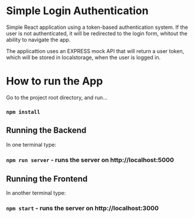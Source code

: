 # Simple Login Authentication

Simple React application using a token-based authentication
system.
If the user is not authenticated, it will be redirected to the login form, whitout the ability to navigate the app.

The applicattion uses an EXPRESS mock API that will return a user token, which will be stored in localstorage, when the user is logged in.

# How to run the App

Go to the project root directory, and run...

### `npm install`

## Running the Backend

In one terminal type:

### `npm run server` - runs the server on http://localhost:5000

## Running the Frontend

In another terminal type:

### `npm start` - runs the server on http://localhost:3000
